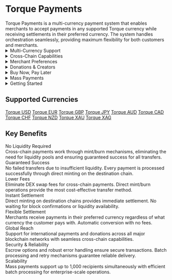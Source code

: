 # Torque Payments

<div class="intro-description">
Torque Payments is a multi-currency payment system that enables merchants to accept payments in any supported Torque currency while receiving settlements in their preferred currency. The system handles orchestration seamlessly, providing maximum flexibility for both customers and merchants.
</div>

<div class="faq-container">

<details>
<summary>Multi-Currency Support</summary>
<div>
Accept payments in any Torque currency (TUSD, TEUR, TGBP, TJPY, TAUD, TCAD, TCHF, TNZD, TXAU, TXAG) while receiving settlements in your preferred currency. The system automatically handles currency conversion with no additional fees, leveraging the Torque currency ecosystem for seamless cross-chain transfers.
</div>
</details>

<details>
<summary>Cross-Chain Capabilities</summary>
<div>
Seamless cross-chain payments using Torque currencies as Omnichain Fungible Tokens (OFTs). No liquidity pools required. Payments work through mint/burn mechanisms ensuring guaranteed success, lower fees, and instant settlement. Support for all major blockchain networks.
</div>
</details>

<details>
<summary>Merchant Preferences</summary>
<div>
Merchants can set their preferred settlement currency, and the system automatically handles currency conversion. Whether you prefer TUSD, TEUR, or any other Torque currency, payments are processed instantly with your chosen settlement method including instant settlement, batch settlement, or escrow settlement for added security.
</div>
</details>

<details>
<summary>Donations & Creators</summary>
<div>
Comprehensive donation system supporting charities, content creators, and open source projects. Features include anonymous donations, custom messages, cause categorization, and cross-chain donations for international organizations. Perfect for charitable giving and creator support with full transparency and traceability.
</div>
</details>

<!-- <details>
<summary>Payment Types</summary>
<div>
Support for crypto-to-crypto payments, subscription payments, invoice payments, donations, buy now pay later (BNPL) with flexible installment plans, mass payments for bulk payouts to multiple recipients, and cross-chain payments with instant settlement across different blockchains.
</div>
</details> -->

<details>
<summary>Buy Now, Pay Later</summary>
<div>
Flexible BNPL options with configurable down payments and installment schedules including weekly, bi-weekly, monthly, or custom intervals. The system includes automatic late fee calculation, default protection with configurable thresholds, and merchant control over BNPL support enabling or disabling the feature as needed.
</div>
</details>

<details>
<summary>Mass Payments</summary>
<div>
Send payments to up to 1,000 recipients simultaneously with efficient batch processing. Support for contractors, freelancers, sellers, claimants, and employees with multi-currency payouts and global reach through cross-chain support. Robust error handling and retry mechanisms ensure reliable delivery.
</div>
</details>

<details>
<summary>Getting Started</summary>
<div class="faq-reward">
Begin by configuring your preferred settlement currency. Create payment requests specifying the amount, currency, and payment type. For merchants, enable the payment types you want to accept including BNPL and mass payments. The system handles all currency conversion and cross-chain transfers automatically.
</div>
</details>

</div>

## Supported Currencies

<div class="currency-grid">
  <a href="https://www.torque.fi/mint?expanded=torque+usd" class="currency-item">Torque USD</a>
  <a href="https://www.torque.fi/mint?expanded=torque+eur" class="currency-item">Torque EUR</a>
  <a href="https://www.torque.fi/mint?expanded=torque+gbp" class="currency-item">Torque GBP</a>
  <a href="https://www.torque.fi/mint?expanded=torque+jpy" class="currency-item">Torque JPY</a>
  <a href="https://www.torque.fi/mint?expanded=torque+aud" class="currency-item">Torque AUD</a>
  <a href="https://www.torque.fi/mint?expanded=torque+cad" class="currency-item">Torque CAD</a>
  <a href="https://www.torque.fi/mint?expanded=torque+chf" class="currency-item">Torque CHF</a>
  <a href="https://www.torque.fi/mint?expanded=torque+nzd" class="currency-item">Torque NZD</a>
  <a href="https://www.torque.fi/mint?expanded=torque+xau" class="currency-item">Torque XAU</a>
  <a href="https://www.torque.fi/mint?expanded=torque+xag" class="currency-item">Torque XAG</a>
</div>

## Key Benefits

<div class="benefits-grid">
  <div class="benefit-item">
    <div class="benefit-title">No Liquidity Required</div>
    <div class="benefit-description">Cross-chain payments work through mint/burn mechanisms, eliminating the need for liquidity pools and ensuring guaranteed success for all transfers.</div>
  </div>
  
  <div class="benefit-item">
    <div class="benefit-title">Guaranteed Success</div>
    <div class="benefit-description">No failed transfers due to insufficient liquidity. Every payment is processed successfully through direct minting on the destination chain.</div>
  </div>
  
  <div class="benefit-item">
    <div class="benefit-title">Lower Fees</div>
    <div class="benefit-description">Eliminate DEX swap fees for cross-chain payments. Direct mint/burn operations provide the most cost-effective transfer method.</div>
  </div>
  
  <div class="benefit-item">
    <div class="benefit-title">Instant Settlement</div>
    <div class="benefit-description">Direct minting on destination chains provides immediate settlement. No waiting for block confirmations or liquidity availability.</div>
  </div>
  
  <div class="benefit-item">
    <div class="benefit-title">Flexible Settlement</div>
    <div class="benefit-description">Merchants receive payments in their preferred currency regardless of what currency the customer pays with. Automatic conversion with no fees.</div>
  </div>
  
  <div class="benefit-item">
    <div class="benefit-title">Global Reach</div>
    <div class="benefit-description">Support for international payments and donations across all major blockchain networks with seamless cross-chain capabilities.</div>
  </div>
  
  <div class="benefit-item">
    <div class="benefit-title">Security & Reliability</div>
    <div class="benefit-description">Escrow options and robust error handling ensure secure transactions. Batch processing and retry mechanisms guarantee reliable delivery.</div>
  </div>
  
  <div class="benefit-item">
    <div class="benefit-title">Scalability</div>
    <div class="benefit-description">Mass payments support up to 1,000 recipients simultaneously with efficient batch processing for enterprise-scale operations.</div>
  </div>
</div> 